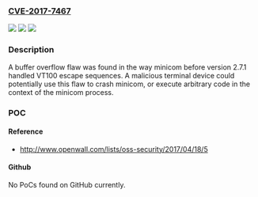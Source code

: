 ### [CVE-2017-7467](https://cve.mitre.org/cgi-bin/cvename.cgi?name=CVE-2017-7467)
![](https://img.shields.io/static/v1?label=Product&message=minicom&color=blue)
![](https://img.shields.io/static/v1?label=Version&message=n%2Fa&color=blue)
![](https://img.shields.io/static/v1?label=Vulnerability&message=CWE-787&color=brighgreen)

### Description

A buffer overflow flaw was found in the way minicom before version 2.7.1 handled VT100 escape sequences. A malicious terminal device could potentially use this flaw to crash minicom, or execute arbitrary code in the context of the minicom process.

### POC

#### Reference
- http://www.openwall.com/lists/oss-security/2017/04/18/5

#### Github
No PoCs found on GitHub currently.

